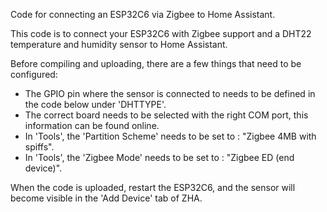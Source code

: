 Code for connecting an ESP32C6 via Zigbee to Home Assistant.


This code is to connect your ESP32C6 with Zigbee support and a DHT22 temperature and humidity sensor
to Home Assistant. 

Before compiling and uploading, there are a few things that need to be configured:
- The GPIO pin where the sensor is connected to needs to be defined in the code below under 'DHTTYPE'.
- The correct board needs to be selected with the right COM port, this information can be found online.
- In 'Tools', the 'Partition Scheme' needs to be set to : "Zigbee 4MB with spiffs".
- In 'Tools', the 'Zigbee Mode' needs to be set to : "Zigbee ED (end device)".

When the code is uploaded, restart the ESP32C6, and the sensor will become visible in the 'Add Device' tab of ZHA.
